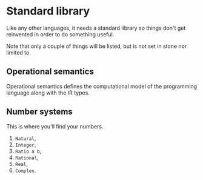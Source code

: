 # Standard library

Like any other languages, it needs a standard library so things don't get reinvented in order to do something useful.

Note that only a couple of things will be listed, but is not set in stone nor limited to.

## Operational semantics

Operational semantics defines the computational model of the programming language along with the IR types.


## Number systems

This is where you'll find your numbers.

1. `Natural`,
2. `Integer`,
3. `Ratio a b`,
4. `Rational`,
5. `Real`,
6. `Complex`.
